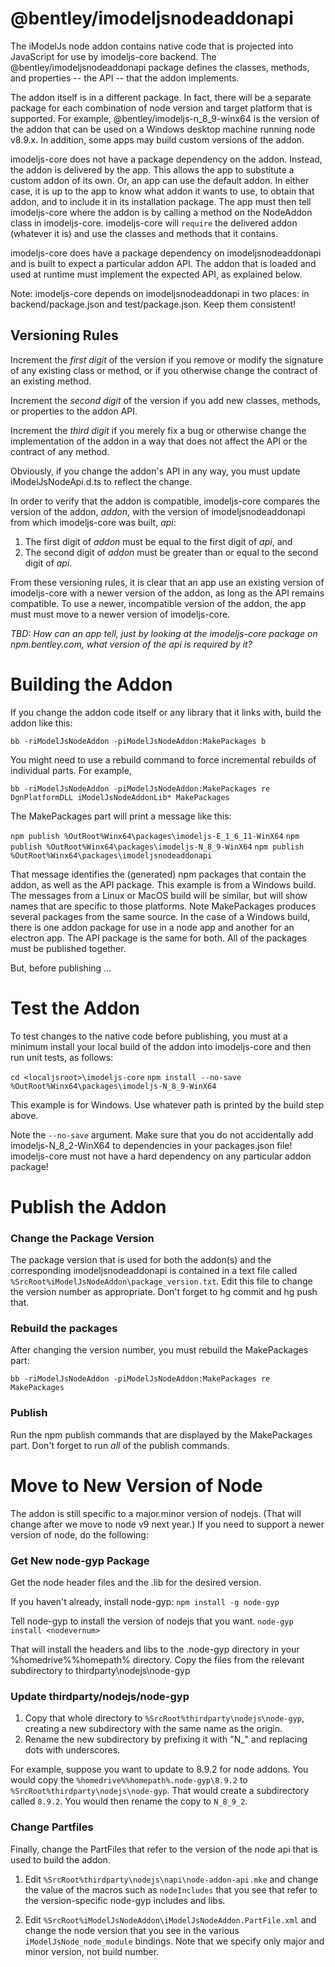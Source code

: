 ﻿# @bentley/imodeljsnodeaddonapi

The iModelJs node addon contains native code that is projected into JavaScript for use by imodeljs-core backend. The @bentley/imodeljsnodeaddonapi package defines the classes, methods, and properties -- the API -- that the addon implements.

The addon itself is in a different package. In fact, there will be a separate package for each combination of node version and target platform that is supported. For example, @bentley/imodeljs-n_8_9-winx64 is the version of the addon that can be used on a Windows desktop machine running node v8.9.x. In addition, some apps may build custom versions of the addon.

imodeljs-core does not have a package dependency on the addon. Instead, the addon is delivered by the app. This allows the app to substitute a custom addon of its own. Or, an app can use the default addon. In either case, it is up to the app to know what addon it wants to use, to obtain that addon, and to include it in its installation package. The app must then tell imodeljs-core where the addon is by calling a method on the NodeAddon class in imodeljs-core. imodeljs-core will `require` the delivered addon (whatever it is) and use the classes and methods that it contains.

imodeljs-core does have a package dependency on imodeljsnodeaddonapi and is built to expect a particular addon API. The addon that is loaded and used at runtime must implement the expected API, as explained below.

Note: imodeljs-core depends on imodeljsnodeaddonapi in two places: in backend/package.json and test/package.json. Keep them consistent!

## Versioning Rules

Increment the *first digit* of the version if you remove or modify the signature of any existing class or method, or if you otherwise change the contract of an existing method.

Increment the *second digit* of the version if you add new classes, methods, or properties to the addon API.

Increment the *third digit* if you merely fix a bug or otherwise change the implementation of the addon in a way that does not affect the API or the contract of any method.

Obviously, if you change the addon's API in any way, you must update iModelJsNodeApi.d.ts to reflect the change.

In order to verify that the addon is compatible, imodeljs-core compares the version of the addon, *addon*, with the version of imodeljsnodeaddonapi from which imodeljs-core was built, *api*:
1. The first digit of *addon* must be equal to the first digit of *api*, and
2. The second digit of *addon* must be greater than or equal to the second digit of *api*.

From these versioning rules, it is clear that an app use an existing version of imodeljs-core with a newer version of the addon, as long as the API remains compatible. To use a newer, incompatible version of the addon, the app must must move to a newer version of imodeljs-core.

*TBD: How can an app tell, just by looking at the imodeljs-core package on npm.bentley.com, what version of the api is required by it?*

# Building the Addon

If you change the addon code itself or any library that it links with, build the addon like this: 

`bb -riModelJsNodeAddon -piModelJsNodeAddon:MakePackages b`

You might need to use a rebuild command to force incremental rebuilds of individual parts. For example,

`bb -riModelJsNodeAddon -piModelJsNodeAddon:MakePackages re DgnPlatformDLL iModelJsNodeAddonLib* MakePackages`

The MakePackages part will print a message like this: 

`npm publish %OutRoot%Winx64\packages\imodeljs-E_1_6_11-WinX64`
`npm publish %OutRoot%Winx64\packages\imodeljs-N_8_9-WinX64`
`npm publish %OutRoot%Winx64\packages\imodeljsnodeaddonapi`

That message identifies the (generated) npm packages that contain the addon, as well as the API package. This example is from a Windows build. The messages from a Linux or MacOS build will be similar, but will show names that are specific to those platforms. Note MakePackages produces several packages from the same source. In the case of a Windows build, there is one addon package for use in a node app and another for an electron app. The API package is the same for both. All of the packages must be published together.

But, before publishing ...

# Test the Addon

To test changes to the native code before publishing, you must at a minimum install your local build of the addon into imodeljs-core and then run unit tests, as follows:

`cd <localjsroot>\imodeljs-core`
`npm install --no-save  %OutRoot%Winx64\packages\imodeljs-N_8_9-WinX64`

This example is for Windows. Use whatever path is printed by the build step above.

Note the `--no-save` argument. Make sure that you do not accidentally add imodeljs-N_8_2-WinX64 to dependencies in your packages.json file! imodeljs-core must not have a hard dependency on any particular addon package!

# Publish the Addon

### Change the Package Version

The package version that is used for both the addon(s) and the corresponding imodeljsnodeaddonapi is contained in a text file called `%SrcRoot%iModelJsNodeAddon\package_version.txt`. Edit this file to change the version number as appropriate. Don't forget to hg commit and hg push that. 

### Rebuild the packages

After changing the version number, you must rebuild the MakePackages part:

`bb -riModelJsNodeAddon -piModelJsNodeAddon:MakePackages re MakePackages`

### Publish

Run the npm publish commands that are displayed by the MakePackages part. Don't forget to run *all* of the publish commands.

# Move to New Version of Node

The addon is still specific to a major.minor version of nodejs. (That will change after we move to node v9 next year.) If you need to support a newer version of node, do the following:

### Get New node-gyp Package

Get the node header files and the .lib for the desired version. 

If you haven't already, install node-gyp: 
`npm install -g node-gyp`

Tell node-gyp to install the version of nodejs that you want. 
`node-gyp install <nodevernum>`

That will install the headers and libs to the .node-gyp directory in your %homedrive%%homepath% directory. Copy the files from the relevant subdirectory to thirdparty\nodejs\node-gyp 

### Update thirdparty/nodejs/node-gyp

1. Copy that whole directory to `%SrcRoot%thirdparty\nodejs\node-gyp`, creating a new subdirectory with the same name as the origin.
2. Rename the new subdirectory by prefixing it with "N_" and replacing dots with underscores. 

For example, suppose you want to update to 8.9.2 for node addons. You would copy the `%homedrive%%homepath%.node-gyp\8.9.2` to `%SrcRoot%thirdparty\nodejs\node-gyp`. That would create a subdirectory called `8.9.2`. You would then rename the copy to `N_8_9_2`. 

### Change Partfiles

Finally, change the PartFiles that refer to the version of the node api that is used to build the addon. 

1. Edit `%SrcRoot%thirdparty\nodejs\napi\node-addon-api.mke` and change the value of the macros such as `nodeIncludes` that you see that refer to the version-specific node-gyp includes and libs. 

2. Edit `%SrcRoot%iModelJsNodeAddon\iModelJsNodeAddon.PartFile.xml` and change the node version that you see in the various `iModelJsNode_node_module` bindings. Note that we specify only major and minor version, not build number.
